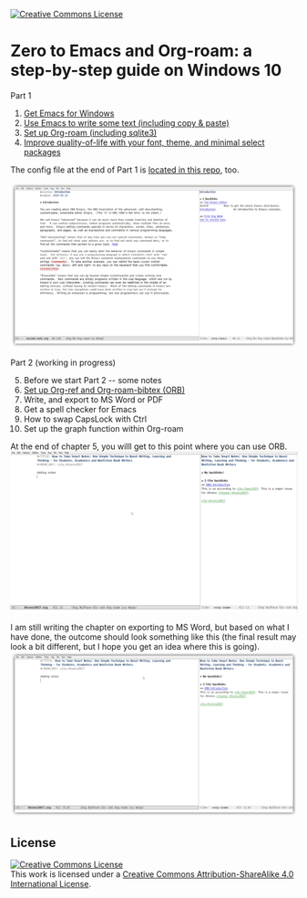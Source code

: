 <a rel="license" href="http://creativecommons.org/licenses/by-sa/4.0/"><img alt="Creative Commons License" style="border-width:0" src="https://i.creativecommons.org/l/by-sa/4.0/80x15.png" /></a>

# Zero to Emacs and Org-roam: a step-by-step guide on Windows 10

Part 1

1. [Get Emacs for Windows](./10.Get-Emacs.md)
2. [Use Emacs to write some text (including copy & paste)](./20.Use-Emacs.md)
3. [Set up Org-roam (including sqlite3)](./30.Set-up-Org-roam.md)
4. [Improve quality-of-life with your font, theme, and minimal select packages ](./40.Qol.md)

The config file at the end of Part 1 is [located in this repo](./.emacs), too.

![What your Emacs will look like at the end of Part 1](images/2020-06-16_21-32-39.png)

Part 2 (working in progress)


5. Before we start Part 2 -- some notes
6. [Set up Org-ref and Org-roam-bibtex (ORB)](./60.Org-ref_ORB.md)
7. Write, and export to MS Word or PDF
8. Get a spell checker for Emacs
9. How to swap CapsLock with Ctrl
10. Set up the graph function within Org-roam

At the end of chapter 5, you willl get to this point where you can use ORB.
![Add a bibliographic note](images/2020-06-23_22-03-49.png)

I am still writing the chapter on exporting to MS Word, but based on what I have done, the outcome should look something like this (the final result may look a bit different, but I hope you get an idea where this is going).
![Export to MS Word docx document](images/2020-06-23_22-19-30.png)


## License

<a rel="license" href="http://creativecommons.org/licenses/by-sa/4.0/"><img alt="Creative Commons License" style="border-width:0" src="https://i.creativecommons.org/l/by-sa/4.0/88x31.png" /></a><br />This work is licensed under a <a rel="license" href="http://creativecommons.org/licenses/by-sa/4.0/">Creative Commons Attribution-ShareAlike 4.0 International License</a>.
